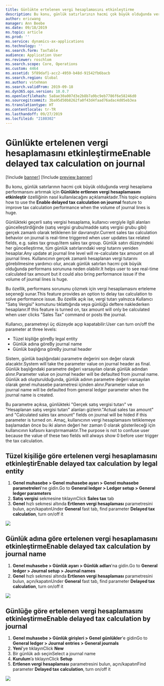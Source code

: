 ```yaml
---
title: Günlükte ertelenen vergi hesaplamasını etkinleştirme
description: Bu konu, günlük satırlarının hacmi çok büyük olduğunda vergi hesaplama performansını artırmak için **Günlükte ertlenen vergi hesaplamasını etkinleştir** özelliğinin nasıl kullanılacağını açıklamaktadır.
author: ericwang
manager: Ann Beebe
ms.date: 09/18/2019
ms.topic: article
ms.prod: ''
ms.service: dynamics-ax-applications
ms.technology: ''
ms.search.form: TaxTable
audience: Application User
ms.reviewer: roschlom
ms.search.scope: Core, Operations
ms.custom: 4464
ms.assetid: 5f89daf1-acc2-4959-b48d-91542fb6bacb
ms.search.region: Global
ms.author: vstehman
ms.search.validFrom: 2019-09-18
ms.dyn365.ops.version: 10.0.7
ms.openlocfilehash: 5a8ae30a007d3e2b8b7a9bc9eb7786f6e58246d0
ms.sourcegitcommit: 3ba95d50b8262fa0f43d4faad76adac4d05eb3ea
ms.translationtype: HT
ms.contentlocale: tr-TR
ms.lasthandoff: 09/27/2019
ms.locfileid: "2180302"
---
```

# <a name="enable-delayed-tax-calculation-on-journal"></a><span data-ttu-id="80d1d-103">Günlükte ertelenen vergi hesaplamasını etkinleştirme</span><span class="sxs-lookup"><span data-stu-id="80d1d-103">Enable delayed tax calculation on journal</span></span>
[!include [banner](../includes/banner.md)]
[!include [preview banner](../includes/preview-banner.md)]

<span data-ttu-id="80d1d-104">Bu konu, günlük satırlarının hacmi çok büyük olduğunda vergi hesaplama performansını artırmak için **Günlükte ertlenen vergi hesaplamasını etkinleştir** özelliğinin nasıl kullanılacağını açıklamaktadır.</span><span class="sxs-lookup"><span data-stu-id="80d1d-104">This topic explains how to use the **Enable delayed tax calculation on journal** feature to improve tax calculation performance when the volume of journal lines is huge.</span></span>

<span data-ttu-id="80d1d-105">Günlükteki geçerli satış vergisi hesaplama, kullanıcı vergiyle ilgili alanları güncelleştirdiğinde (satış vergisi grubu/madde satış vergisi grubu gibi) gerçek zamanlı olarak tetiklenen bir davranıştır.</span><span class="sxs-lookup"><span data-stu-id="80d1d-105">Current sales tax calculation behavior on journal is real-time triggered when user updates tax related fields, e.g. sales tax group/item sales tax group.</span></span> <span data-ttu-id="80d1d-106">Günlük satırı düzeyindeki her güncelleştirme, tüm günlük satırlarındaki vergi tutarını yeniden hesaplar.</span><span class="sxs-lookup"><span data-stu-id="80d1d-106">Any update at journal line level will re-calculate tax amount on all journal lines.</span></span> <span data-ttu-id="80d1d-107">Kullanıcının gerçek zamanlı hesaplanan vergi tutarını görebilmesine yardımcı olur, ancak günlük satırları hacmi çok büyük olduğunda performans sorununa neden olabilir.</span><span class="sxs-lookup"><span data-stu-id="80d1d-107">It helps user to see real-time calculated tax amount but it could also bring performance issue if  the volume of journal lines is huge.</span></span>

<span data-ttu-id="80d1d-108">Bu özellik, performans sorununu çözmek için vergi hesaplamasını erteleme seçeneği sunar.</span><span class="sxs-lookup"><span data-stu-id="80d1d-108">This feature provides an option to delay tax calculation to solve performance issue.</span></span> <span data-ttu-id="80d1d-109">Bu özellik açık ise, vergi tutarı yalnızca Kullanıcı "Satış Vergisi" komutunu tıklattığında veya günlüğü deftere naklederken hesaplanır.</span><span class="sxs-lookup"><span data-stu-id="80d1d-109">If this feature is turned on, tax amount will only be calculated when user clicks "Sales Tax" command or posts the journal.</span></span>

<span data-ttu-id="80d1d-110">Kullanıcı, parametreyi üç düzeyde açıp kapatabilir:</span><span class="sxs-lookup"><span data-stu-id="80d1d-110">User can turn on/off the parameter at three levels:</span></span>
- <span data-ttu-id="80d1d-111">Tüzel kişiliğe göre</span><span class="sxs-lookup"><span data-stu-id="80d1d-111">By legal entity</span></span>
- <span data-ttu-id="80d1d-112">Günlük adına göre</span><span class="sxs-lookup"><span data-stu-id="80d1d-112">By journal name</span></span>
- <span data-ttu-id="80d1d-113">Günlük başlığına göre</span><span class="sxs-lookup"><span data-stu-id="80d1d-113">By journal header</span></span>

<span data-ttu-id="80d1d-114">Sistem, günlük başlığındaki parametre değerini son değer olarak alacaktır.</span><span class="sxs-lookup"><span data-stu-id="80d1d-114">System will take the parameter value on journal header as final.</span></span> <span data-ttu-id="80d1d-115">Günlük başlığındaki parametre değeri varsayılan olarak günlük adından alınır.</span><span class="sxs-lookup"><span data-stu-id="80d1d-115">Parameter value on journal header will be defaulted from journal name.</span></span> <span data-ttu-id="80d1d-116">Günlük adı oluşturulduğunda, günlük adının parametre değeri varsayılan olarak genel muhasebe parametresi içinden alınır.</span><span class="sxs-lookup"><span data-stu-id="80d1d-116">Parameter value on journal name will be defaulted from general ledger parameter when the journal name is created.</span></span>

<span data-ttu-id="80d1d-117">Bu parametre açıksa, günlükteki "Gerçek satış vergisi tutarı" ve "Hesaplanan satış vergisi tutarı" alanları gizlenir.</span><span class="sxs-lookup"><span data-stu-id="80d1d-117">"Actual sales tax amount" and "Calculated sales tax amount" fields on journal will be hided if this parameter is turned on.</span></span> <span data-ttu-id="80d1d-118">Amaç, kullanıcının vergi hesaplamasını tetiklemeye başlamadan önce bu iki alanın değeri her zaman 0 olarak gösterileceği için kullanıcının kafasını karıştırmamaktır.</span><span class="sxs-lookup"><span data-stu-id="80d1d-118">The purpose is not to confuse user because the value of these two fields will always show 0 before user trigger the tax calculation.</span></span>

## <a name="enable-delayed-tax-calculation-by-legal-entity"></a><span data-ttu-id="80d1d-119">Tüzel kişiliğe göre ertelenen vergi hesaplamasını etkinleştir</span><span class="sxs-lookup"><span data-stu-id="80d1d-119">Enable delayed tax calculation by legal entity</span></span>

1. <span data-ttu-id="80d1d-120">**Genel muhasebe > Genel muhasebe ayarı > Genel muhasebe parametreleri**'ne gidin.</span><span class="sxs-lookup"><span data-stu-id="80d1d-120">Go to **General ledger > Ledger setup > General ledger parameters**</span></span>
2. <span data-ttu-id="80d1d-121">**Satış vergisi** sekmesine tıklayın</span><span class="sxs-lookup"><span data-stu-id="80d1d-121">Click **Sales tax** tab</span></span>
3. <span data-ttu-id="80d1d-122">**Genel** hızlı sekmesi altında **Ertlenen vergi hesaplaması** parametresini bulun, açın/kapatın</span><span class="sxs-lookup"><span data-stu-id="80d1d-122">Under **General** fast tab, find parameter **Delayed tax calculation**, turn on/off it</span></span>

![](media/delayed-tax-calculation-gl.png)



## <a name="enable-delayed-tax-calculation-by-journal-name"></a><span data-ttu-id="80d1d-123">Günlük adına göre ertelenen vergi hesaplamasını etkinleştirme</span><span class="sxs-lookup"><span data-stu-id="80d1d-123">Enable delayed tax calculation by journal name</span></span>

1. <span data-ttu-id="80d1d-124">**Genel muhasebe > Günlük ayarı > Günlük adları**'na gidin.</span><span class="sxs-lookup"><span data-stu-id="80d1d-124">Go to **General ledger > Journal setup > Journal names**</span></span>
2. <span data-ttu-id="80d1d-125">**Genel** hızlı sekmesi altında **Ertlenen vergi hesaplaması** parametresini bulun, açın/kapatın</span><span class="sxs-lookup"><span data-stu-id="80d1d-125">Under **General** fast tab, find parameter **Delayed tax calculation**, turn on/off it</span></span>

![](media/delayed-tax-calculation-journal-name.png)

## <a name="enable-delayed-tax-calculation-by-journal"></a><span data-ttu-id="80d1d-126">Günlüğe göre ertelenen vergi hesaplamasını etkinleştirme</span><span class="sxs-lookup"><span data-stu-id="80d1d-126">Enable delayed tax calculation by journal</span></span>

1. <span data-ttu-id="80d1d-127">**Genel muhasebe > Günlük girişleri > Genel günlükler**'e gidin</span><span class="sxs-lookup"><span data-stu-id="80d1d-127">Go to **General ledger > Journal entries > General journals**</span></span>
2. <span data-ttu-id="80d1d-128">**Yeni**'ye tıklayın</span><span class="sxs-lookup"><span data-stu-id="80d1d-128">Click **New**</span></span>
3. <span data-ttu-id="80d1d-129">Bir günlük adı seçin</span><span class="sxs-lookup"><span data-stu-id="80d1d-129">Select a journal name</span></span>
4. <span data-ttu-id="80d1d-130">**Kurulum**’a tıklayın</span><span class="sxs-lookup"><span data-stu-id="80d1d-130">Click **Setup**</span></span>
5. <span data-ttu-id="80d1d-131">**Ertlenen vergi hesaplaması** parametresini bulun, açın/kapatın</span><span class="sxs-lookup"><span data-stu-id="80d1d-131">Find parameter **Delayed tax calculation**, turn on/off it</span></span>

![](media/delayed-tax-calculation-journal-header.png)
